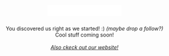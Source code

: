 <h1 align=center><img width=200 alt="REFRACT logo" src="https://github.com/TheRefractCo/.github/raw/main/profile/text-logo.svg"></h1>

<p align=center>You discovered us right as we started! :) <i>(maybe drop a follow?)</i><br>
Cool stuff coming soon!<br><br>
<i><a href="https://refract.fyi/">Also ckeck out our website!</a></i>
</p>
